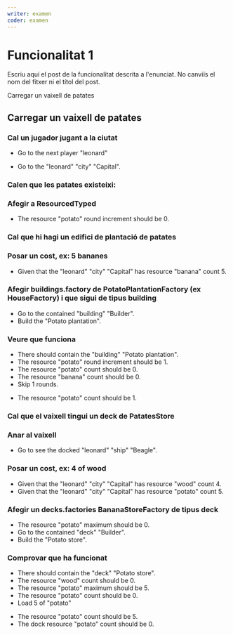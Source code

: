 ```yaml
---
writer: examen
coder: examen
---
```

# Funcionalitat 1

Escriu aquí el post de la funcionalitat descrita a l'enunciat.
No canviïs el nom del fitxer ni el títol del post.

Carregar un vaixell de patates

## Carregar un vaixell de patates
### Cal un jugador jugant a la ciutat

 * Go to the next player "leonard"
 <!-- SNAPSHOT status=200 -->
 * Go to the "leonard" "city" "Capital".

### Calen que les patates existeixi:
### Afegir a ResourcedTyped

 * The resource "potato" round increment should be 0.

### Cal que hi hagi un edifici de plantació de patates
### Posar un cost, ex: 5 bananes

 * Given that the "leonard" "city" "Capital" has resource "banana" count 5.

### Afegir buildings.factory de PotatoPlantationFactory (ex HouseFactory) i que sigui de tipus building

 * Go to the contained "building" "Builder".
 * Build the "Potato plantation".
 <!-- SNAPSHOT status=200 -->

### Veure que funciona

 * There should contain the "building" "Potato plantation".
 * The resource "potato" round increment should be 1.
 * The resource "potato" count should be 0.
 * The resource "banana" count should be 0.
 * Skip 1 rounds.
 <!-- SNAPSHOT status=200 -->
 * The resource "potato" count should be 1.

### Cal que el vaixell tingui un deck de PatatesStore
### Anar al vaixell

 * Go to see the docked "leonard" "ship" "Beagle".

### Posar un cost, ex: 4 of wood

 * Given that the "leonard" "city" "Capital" has resource "wood" count 4.
 * Given that the "leonard" "city" "Capital" has resource "potato" count 5.

### Afegir un decks.factories BananaStoreFactory de tipus deck

 * The resource "potato" maximum should be 0.
 * Go to the contained "deck" "Builder".
 * Build the "Potato store".
 <!-- SNAPSHOT status=200 -->

### Comprovar que ha funcionat

 * There should contain the "deck" "Potato store".
 * The resource "wood" count should be 0.
 * The resource "potato" maximum should be 5.
 * The resource "potato" count should be 0.
 * Load 5 of "potato"
 <!-- SNAPSHOT status=200 -->
 * The resource "potato" count should be 5.
 * The dock resource "potato" count should be 0.

